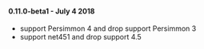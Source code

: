#### 0.11.0-beta1 - July 4 2018
- support Persimmon 4 and drop support Persimmon 3
- support net451 and drop support 4.5
